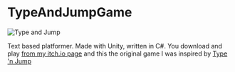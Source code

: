 # TypeAndJumpGame

![Type and Jump](type-and-jump.gif)

Text based platformer. Made with Unity, written in C#. You download and play [from my itch.io page](https://furkankursav.itch.io/type-and-jump) and this the original game I was inspired by [Type 'n Jump](https://the-jucas.itch.io/type-n-jump)
